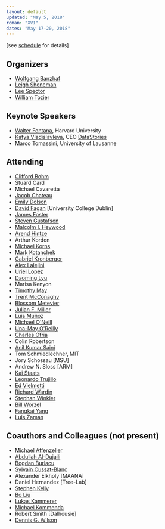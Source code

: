 ```yaml
---
layout: default
updated: "May 5, 2018"
roman: "XVI"
dates: "May 17-20, 2018"
---
```

\[see [schedule](schedule.html) for details]

## Organizers

- [Wolfgang Banzhaf](http://www.cse.msu.edu/~banzhafw/)
- [Leigh Sheneman](http://www.leighsheneman.com)
- [Lee Spector](http://faculty.hampshire.edu/lspector/)
- [William Tozier](http://vaguery.com)

## Keynote Speakers

- [Walter Fontana](https://fontana.hms.harvard.edu), Harvard University
- [Katya Vladislavleva](https://datastories.com/about), CEO [DataStories](https://datastories.com)
- Marco Tomassini, University of Lausanne

## Attending

- [Clifford Bohm](https://cliffbohm.weebly.com)
- Stuard Card
- Michael Cavaretta
- [Jacob Chateau](http://www.birds.eecs.umich.edu/people/current/Jacob_Chateau/)
- [Emily Dolson](http://cse.msu.edu/~dolsonem/)
- [David Fagan](http://ncra.ucd.ie) [University College Dublin]
- [James Foster](http://people.ibest.uidaho.edu/~foster/)
- [Steven Gustafson](https://www.maana.io/blog/steven-gustafson/)
- [Malcolm I. Heywood](https://web.cs.dal.ca/~mheywood/)
- [Arend Hintze](http://hintzelab.msu.edu)
- Arthur Kordon
- [Michael Korns](http://www.korns.com)
- [Mark Kotanchek](http://www.evolved-analytics.com)
- [Gabriel Kronberger](http://heal.heuristiclab.com/team/kronberger)
- [Alex Lalejini](http://lalejini.com)
- [Uriel Lopez](https://tree-lab.org/index.php/people-2/invited-students/60-uriel-lopez-islas)
- [Daoming Lyu](http://www.auburn.edu/~dzl0053/)
- Marisa Kenyon
- [Timothy May](https://inscico.com/about.html)
- [Trent McConaghy](http://trent.st)
- [Blossom Metevier](https://sites.hampshire.edu/ci-lab/)
- [Julian F. Miller](https://www.york.ac.uk/electronic-engineering/staff/julian_miller/)
- [Luis Muñoz](http://www.tree-lab.org/index.php/people-2/students/49-luis-munoz-delgado)
- [Michael O'Neill](http://ncra.ucd.ie)
- [Una-May O'Reilly](https://people.csail.mit.edu/unamay/)
- [Charles Ofria](http://www.ofria.com)
- Colin Robertson
- [Anil Kumar Saini](https://sites.hampshire.edu/ci-lab/)
- Tom Schmiedlechner, MIT
- Jory Schossau [MSU]
- Andrew N. Sloss [ARM]
- [Kai Staats](https://www.kaistaats.com)
- [Leonardo Trujillo](http://www.tree-lab.org/index.php/people-2/reserachers/46-leonardo-trujillo)
- [Ed Vielmetti](https://www.packet.net/about/ed-vielmetti/)
- [Richard Wardin](https://github.com/Shalmezad)
- [Stephan Winkler](https://heal.heuristiclab.com/team/winkler)
- [Bill Worzel](http://www.spartaninnovations.org/bill-worzel)
- [Fangkai Yang](https://scholar.google.com/citations?user=GwR1fdsAAAAJ&hl=en)
- [Luis Zaman](https://lsa.umich.edu/cscs/people/post-docs-lecturers-visiting-scholars/zamanlh.html)

## Coauthors and Colleagues (not present)

- [Michael Affenzeller](https://heal.heuristiclab.com/team/affenzeller)
- [Abdullah Al-Dujaili](https://ash-aldujaili.github.io)
- [Bogdan Burlacu](http://heal.heuristiclab.com/team/burlacu)
- [Sylvain Cussat-Blanc](https://www.irit.fr/~Sylvain.Cussat-Blanc/index_en.php)
- Alexander Elkholy [MAANA]
- Daniel Hernandez [Tree-Lab]
- [Stephen Kelly](http://stephenkelly.ca/?q=node/29)
- [Bo Liu](http://www.eng.auburn.edu/~bzl0056/)
- [Lukas Kammerer](https://heal.heuristiclab.com/team/kammerer)
- [Michael Kommenda](http://heal.heuristiclab.com/team/kommenda)
- Robert Smith [Dalhousie]
- [Dennis G. Wilson](https://d9w.xyz)
